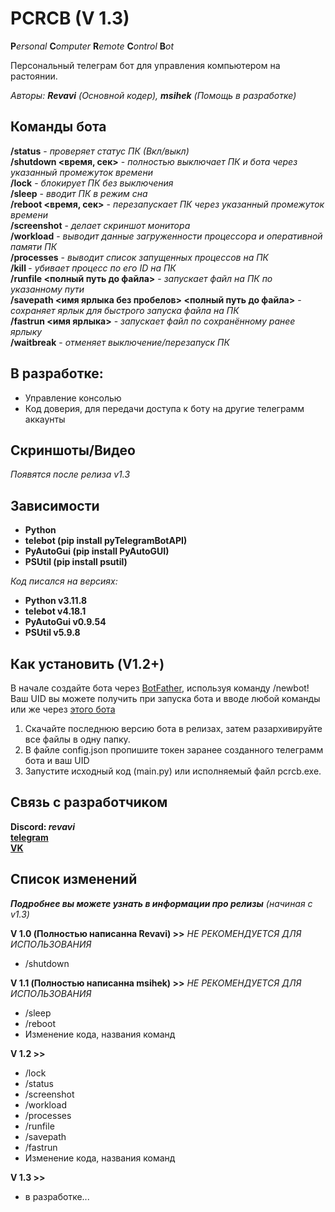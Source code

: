 # PCRCB (V 1.3)
**P***ersonal* **C***omputer* **R***emote* **C***ontrol* **B***ot*

Персональный телеграм бот для управления компьютером на растоянии.

_Авторы: **Revavi** (Основной кодер), **msihek** (Помощь в разработке)_

## Команды бота

**/status** - *проверяет статус ПК (Вкл/выкл)*  
**/shutdown <время, сек>** - *полностью выключает ПК и бота через указанный промежуток времени*  
**/lock** - *блокирует ПК без выключения*  
**/sleep** - *вводит ПК в режим сна*  
**/reboot <время, сек>** - *перезапускает ПК через указанный промежуток времени*  
**/screenshot** - *делает скриншот монитора*  
**/workload** - *выводит данные загруженности процессора и оперативной памяти ПК*  
**/processes** - *выводит список запущенных процессов на ПК*  
**/kill <PID>** - *убивает процесс по его ID на ПК*  
**/runfile <полный путь до файла>** - *запускает файл на ПК по указанному пути*  
**/savepath <имя ярлыка без пробелов> <полный путь до файла>** - *сохраняет ярлык для быстрого запуска файла на ПК*  
**/fastrun <имя ярлыка>** - *запускает файл по сохранённому ранее ярлыку*  
**/waitbreak** - *отменяет выключение/перезапуск ПК*

## В разработке:

  - Управление консолью
  - Код доверия, для передачи доступа к боту на другие телеграмм аккаунты

## Скриншоты/Видео

*Появятся после релиза v1.3*

## Зависимости

  - **Python**
  - **telebot (pip install pyTelegramBotAPI)**
  - **PyAutoGui (pip install PyAutoGUI)**
  - **PSUtil (pip install psutil)**

  _Код писался на версиях:_
  - **Python v3.11.8**
  - **telebot v4.18.1**
  - **PyAutoGui v0.9.54**
  - **PSUtil v5.9.8**

## Как установить (V1.2+)

  В начале создайте бота через [BotFather](https://t.me/BotFather), используя команду /newbot!
  Ваш UID вы можете получить при запуска бота и вводе любой команды или же через [этого бота](https://t.me/userinfobot)

  1. Скачайте последнюю версию бота в релизах, затем разархивируйте все файлы в одну папку.
  2. В файле config.json пропишите токен заранее созданного телеграмм бота и ваш UID
  3. Запустите исходный код (main.py) или исполняемый файл pcrcb.exe.

## Связь с разработчиком

**Discord: _revavi_**  
[**telegram**](https://t.me/CleanVeins)  
[**VK**](https://vk.com/revavi)

## Список изменений
***Подробнее вы можете узнать в информации про релизы** (начиная с v1.3)*

**V 1.0 (Полностью написанна Revavi) >>** *НЕ РЕКОМЕНДУЕТСЯ ДЛЯ ИСПОЛЬЗОВАНИЯ*
  - /shutdown

**V 1.1 (Полностью написанна msihek) >>** *НЕ РЕКОМЕНДУЕТСЯ ДЛЯ ИСПОЛЬЗОВАНИЯ*
  - /sleep
  - /reboot
  - Изменение кода, названия команд
 
**V 1.2 >>**
  - /lock
  - /status
  - /screenshot
  - /workload
  - /processes
  - /runfile
  - /savepath
  - /fastrun
  - Изменение кода, названия команд

**V 1.3 >>**
  - в разработке...
